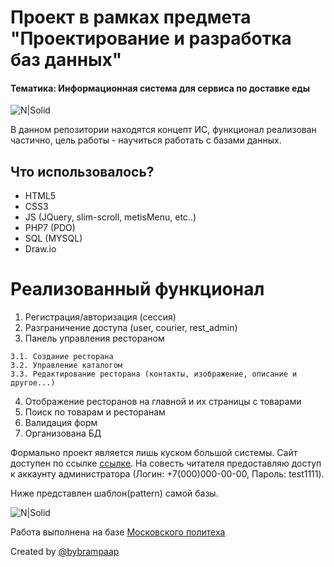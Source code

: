 # Проект в рамках предмета "Проектирование и разработка баз данных"


#### Тематика: Информационная система для сервиса по доставке еды

![N|Solid](https://i.ibb.co/MN700dp/Screenshot-2020-05-27-at-10-34-17-AM.png)

В данном репозитории находятся концепт ИС, функционал реализован частично, цель работы - научиться работать с базами данных.

## Что использовалось?
  - HTML5
  - CSS3 
  - JS (JQuery, slim-scroll, metisMenu, etc..)
  - PHP7 (PDO)
  - SQL (MYSQL)
  - Draw.io

# Реализованный функционал

  1. Регистрация/авторизация (сессия)
  2. Разграничение доступа (user, courier, rest_admin)
  3. Панель управления рестораном
  
    3.1. Создание ресторана
    3.2. Управление каталогом
    3.3. Редактирование ресторана (контакты, изображение, описание и другое...)
    
  4. Отображение ресторанов на главной и их страницы с товарами
  5. Поиск по товарам и ресторанам
  6. Валидация форм
  6. Организована БД
 
Формально проект является лишь куском большой системы. Сайт доступен по ссылке [ссылке](http://bd-del.std-1257.ist.mospolytech.ru/). На совесть читателя предоставляю доступ к аккаунту администратора (Логин: +7(000)000-00-00, Пароль: test1111). 

Ниже представлен шаблон(pattern) самой базы.

![N|Solid](https://i.ibb.co/6ZMRKk0/pattern-BD.png)

Работа выполнена на базе [Московского политеха](https://new.mospolytech.ru)

Created by [@bybrampaap](https://vk.com/bybrampaap)

